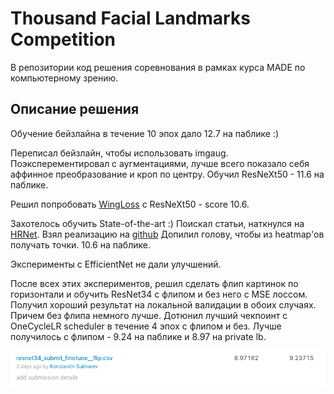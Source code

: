 # Thousand Facial Landmarks Competition

В репозитории код решения соревнования в рамках курса MADE по компьютерному зрению.

## Описание решения

Обучение бейзлайна в течение 10 эпох дало 12.7 на паблике :)

Переписал бейзлайн, чтобы использовать imgaug. Поэксперементировал с аугментациями, лучше всего показало себя аффинное преобразование и кроп по центру. Обучил ResNeXt50 - 11.6 на паблике.

Решил попробовать [WingLoss](https://github.com/elliottzheng/AdaptiveWingLoss/) c ResNeXt50 - score 10.6.

Захотелось обучить State-of-the-art :) Поискал статьи, наткнулся на [HRNet](https://arxiv.org/pdf/1908.07919.pdf). Взял реализацию на [github](https://github.com/HRNet/HRNet-Facial-Landmark-Detection) Допилил голову, чтобы из heatmap'ов получать точки. 10.6 на паблике.

Эксперименты c EfficientNet не дали улучшений.

После всех этих экспериментов, решил сделать флип картинок по горизонтали и обучить ResNet34 c флипом и без него с MSE лоссом. Получил хороший результат на локальной валидации в обоих случаях. Причем без флипа немного лучше. Дотюнил лучший чекпоинт с OneCycleLR scheduler в течение 4 эпох с флипом и без. Лучше получилось с флипом - 9.24 на паблике и 8.97 на private lb.

![Submission score](images/submit_score.png)
